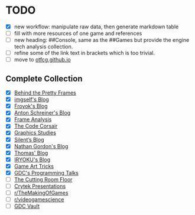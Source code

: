 # TODO

- [X] new workflow: manipulate raw data, then generate markdown table
- [ ] fill with more resources of one game and references 
- [ ] new heading: ##Console, same as the ##Games but provide the engine tech analysis collection.
- [ ] refine some of the link text in brackets which is too trivial.
- [ ] move to [otfcg.github.io](https://otfcg.github.io/)

## Complete Collection
- [X] [Behind the Pretty Frames](https://mamoniem.com/category/behind-the-pretty-frames/)
- [X] [imgself's Blog](https://imgeself.github.io/posts/)
- [X] [Froyok's Blog](https://www.froyok.fr/articles.html)
- [X] [Anton Schreiner's Blog](https://aschrein.github.io/)
- [X] [Frame Analysis](https://alain.xyz/blog)
- [X] [The Code Corsair](https://www.elopezr.com/)
- [X] [Graphics Studies](https://www.adriancourreges.com/blog/)
- [X] [Silent’s Blog](https://cookieplmonster.github.io/)
- [X] [Nathan Gordon's Blog](https://medium.com/@gordonnl)
- [X] [Thomas' Blog](https://blog.thomaspoulet.fr)
- [X] [IRYOKU's Blog](https://www.iryoku.com/)
- [X] [Game Art Tricks](https://simonschreibt.de/game-art-tricks/)
- [X] [GDC's Programming Talks](https://www.youtube.com/playlist?list=PL2e4mYbwSTbaw1l65rE0Gv6_B9ctOzYyW)
- [ ] [The Cutting Room Floor](https://tcrf.net/The_Cutting_Room_Floor)
- [ ] [Crytek Presentations](https://archive.org/download/crytek_presentations)
- [ ] [r/TheMakingOfGames](https://www.reddit.com/r/TheMakingOfGames/)
- [ ] [r/videogamescience](https://www.reddit.com/r/videogamescience/)
- [ ] [GDC Vault](https://www.gdcvault.com/)
